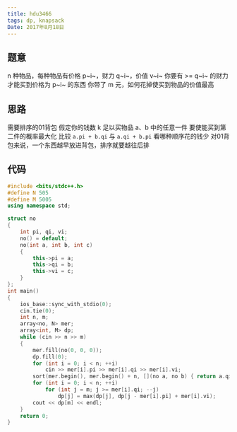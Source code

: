 ```yaml
---
title: hdu3466
tags: dp, knapsack
Date: 2017年8月18日
---
```


## 题意
n 种物品，每种物品有价格 p~i~，财力 q~i~，价值 v~i~
你要有 >= q~i~ 的财力才能买到价格为 p~i~ 的东西
你带了 m 元，如何花掉使买到物品的价值最高

## 思路
需要排序的01背包
假定你的钱数 k 足以买物品 a、b 中的任意一件
要使能买到第二件的概率最大化
比较 `a.pi + b.qi` 与 `a.qi + b.pi` 看哪种顺序花的钱少
对01背包来说，一个东西越早放进背包，排序就要越往后排
## 代码
```c++ {.line-numbers}
#include <bits/stdc++.h>
#define N 505
#define M 5005
using namespace std;

struct no
{
    int pi, qi, vi;
    no() = default;
    no(int a, int b, int c)
    {
        this->pi = a;
        this->qi = b;
        this->vi = c;
    }
};
int main()
{
    ios_base::sync_with_stdio(0);
    cin.tie(0);
    int n, m;
    array<no, N> mer;
    array<int, M> dp;
    while (cin >> n >> m)
    {
        mer.fill(no(0, 0, 0));
        dp.fill(0);
        for (int i = 0; i < n; ++i)
            cin >> mer[i].pi >> mer[i].qi >> mer[i].vi;
        sort(mer.begin(), mer.begin() + n, [](no a, no b) { return a.qi + b.pi < b.qi + a.pi; });
        for (int i = 0; i < n; ++i)
            for (int j = m; j >= mer[i].qi; --j)
                dp[j] = max(dp[j], dp[j - mer[i].pi] + mer[i].vi);
        cout << dp[m] << endl;
    }
    return 0;
}
```

